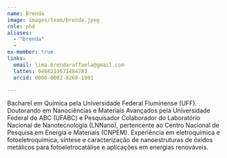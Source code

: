 ```yaml
---
name: Brenda
image: images/team/brenda.jpeg
role: phd
aliases:
  - "brenda"
  - 
ex-member: true
links:
  email: lima.brendaraffaela@gmail.com
  lattes: 0468213671484783
  orcid: 0000-0002-8268-1991

---
```

Bacharel em Química pela Universidade Federal Fluminense (UFF). Doutorando em Nanociências e Materiais Avançados pela Universidade Federal do ABC (UFABC) e Pesquisador Colaborador do Laboratório Nacional de Nanotecnologia (LNNano), pertencente ao Centro Nacional de Pesquisa em Energia e Materiais (CNPEM). Experiência em eletroquímica e fotoeletroquímica, síntese e caracterização de nanoestruturas de óxidos metálicos para fotoeletrocatálise e aplicações em energias renováveis.
